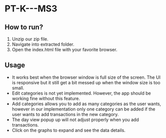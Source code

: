 # PT-K---MS3

## How to run?
1. Unzip our zip file.
2. Navigate into extracted folder.
3. Open the index.html file with your favorite browser.

## Usage
- It works best when the browser window is full size of the screen. The UI is responsive but it still get a bit messed up when the window size is too small.
- Edit categories is not yet implemented. However, the app should be working fine without this feature.
- Add categories allows you to add as many categories as the user wants, however in our implementation only one category can be added if the user wants to add transactions in the new category.
- The day view popup up will not adjust properly when you add transactions.
- Click on the graphs to expand and see the data details.


